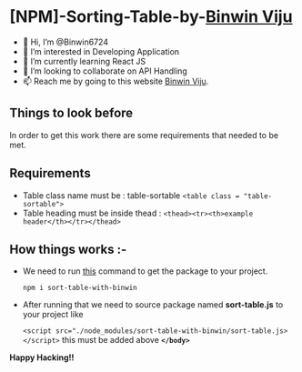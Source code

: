 # [NPM]-Sorting-Table-by-[Binwin Viju](https://binwinviju.co.in/ "Visit Binwin Viju website")
- 👋 Hi, I’m @Binwin6724
- 👀 I’m interested in Developing Application
- 🌱 I’m currently learning React JS
- 💞️ I’m looking to collaborate on API Handling
- 📫 Reach me by going to this website [Binwin Viju](https://binwinviju.co.in/ "Visit Binwin Viju website").

## Things to look before

In order to get this work there are some requirements that needed to be met.

## Requirements
* Table class name must be : table-sortable ```<table class = "table-sortable">```
* Table heading must be inside thead : ```<thead><tr><th>example header</th></tr></thead>```

## How things works :-
* We need to run [this](https://www.npmjs.com/package/sort-table-with-binwin "sort-table-with-binwin") command to get the package to your project.

    ```npm i sort-table-with-binwin``` 


* After running that we need to source package named **sort-table.js** to your project like 

    ```<script src="./node_modules/sort-table-with-binwin/sort-table.js></script>```
  this must be added above **```</body>```**  
    
 **Happy Hacking!!**
